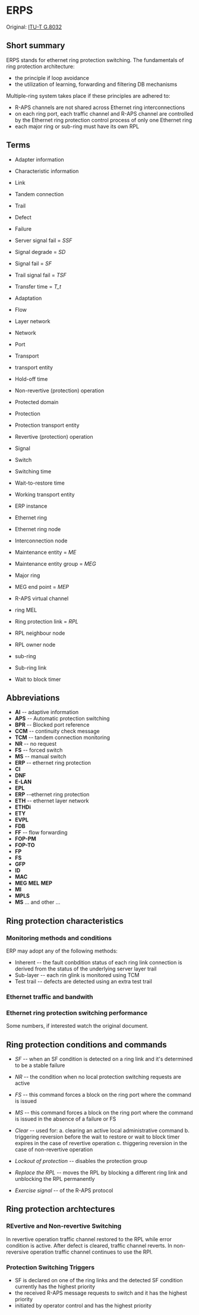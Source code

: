 # ERPS
Original:
[ITU-T G.8032](https://www.itu.int/rec/T-REC-G.8032-201508-I)

## Short summary
ERPS stands for ethernet ring protection switching. The fundamentals of ring protection architecture:
* the principle if loop avoidance
* the utilization of learning, forwarding and filtering DB mechanisms

Multiple-ring system takes place if these principles are adhered to:
* R-APS channels are not shared across Ethernet ring interconnections
* on each ring port, each traffic channel and R-APS channel are controlled by the Ethernet ring protection control process of only one Ethernet ring
* each major ring or sub-ring must have its own RPL

## Terms

* Adapter information
* Characteristic information
* Link
* Tandem connection
* Trail

* Defect
* Failure
* Server signal fail = *SSF*
* Signal degrade = *SD*
* Signal fail = *SF*
* Trail signal fail = *TSF*

* Transfer time = *T_t*

* Adaptation
* Flow
* Layer network
* Network
* Port
* Transport
* transport entity

* Hold-off time
* Non-revertive (protection) operation
* Protected domain
* Protection
* Protection transport entity
* Revertive (protection) operation
* Signal
* Switch
* Switching time
* Wait-to-restore time
* Working transport entity

* ERP instance
* Ethernet ring
* Ethernet ring node
* Interconnection node
* Maintenance entity = *ME*
* Maintenance entity group = *MEG*
* Major ring
* MEG end point = *MEP*
* R-APS virtual channel
* ring MEL
* Ring protection link = *RPL*
* RPL neighbour node
* RPL owner node
* sub-ring
* Sub-ring link
* Wait to block timer

## Abbreviations

* **AI** -- adaptive information
* **APS** -- Automatic protection switching
* **BPR** -- Blocked port reference
* **CCM** -- continuity check message
* **TCM** -- tandem connection monitoring
* **NR** -- no request
* **FS** -- forced switch
* **MS** -- manual switch
* **ERP** -- ethernet ring protection
* **CI**
* **DNF**
* **E-LAN**
* **EPL**
* **ERP** --ethernet ring protection
* **ETH** -- ethernet layer network
* **ETHDi**
* **ETY**
* **EVPL**
* **FDB**
* **FF** -- flow forwarding
* **FOP-PM**
* **FOP-TO**
* **FP**
* **FS**
* **GFP**
* **ID**
* **MAC**
* **MEG** **MEL** **MEP**
* **MI**
* **MPLS**
* **MS**
... and other ...

## Ring protection characteristics
### Monitoring methods and conditions
ERP may adopt any of the following methods:
* Inherent -- the fault conbdition status of each ring link connection is derived from the status of the underlying server layer trail
* Sub-layer -- each rin glink is monitored using TCM
* Test trail -- defects are detected using an extra test trail
### Ethernet traffic and bandwith

### Ethernet ring protection switching performance
Some numbers, if interested watch the original document.

## Ring protection conditions and commands
* *SF* -- when an SF condition is detected on a ring link and it's determined to be a stable failure
* *NR* -- the condition when no local protection switching requests are active
* *FS* -- this command forces a block on the ring port where the command is issued
* *MS* -- this command forces a block on the ring port where the command is issued in the absence of a failure or FS
* *Clear* -- used for:
	a. clearing an active local administrative command
	b. triggering reversion before the wait to restore or wait to block timer expires in the case of revertive operation
	c. thiggering reversion in the case of non-revertive operation

* *Lockout of protection* -- disables the protection group
* *Replace the RPL* -- moves the RPL by blocking a different ring link and unblocking the RPL permanently
* *Exercise signal* -- of the R-APS protocol

## Ring protection archtectures
### REvertive and Non-revertive Switching
In revertive operation traffic channel restored to the RPL while error condition is active. After defect is cleared, traffic channel reverts. In non-reversive operation traffic channel continues to use the RPl.

### Protection Switching Triggers
* SF is declared on one of the ring links and the detected SF condition currently has the highest priority
* the received R-APS message requests to switch and it has the highest priority
* initiated by operator control and has the highest priority
